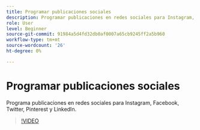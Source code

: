 ```yaml
---
title: Programar publicaciones sociales
description: Programar publicaciones en redes sociales para Instagram, Facebook, Twitter, Pinterest y LinkedIn
role: User
level: Beginner
source-git-commit: 91984a5d4fd32db0af0007a65cb9245ff2a5b960
workflow-type: tm+mt
source-wordcount: '26'
ht-degree: 0%

---
```


# Programar publicaciones sociales

Programa publicaciones en redes sociales para Instagram, Facebook, Twitter, Pinterest y LinkedIn.

>[!VIDEO](https://video.tv.adobe.com/v/3420242?quality=12&learn=on&hidetitle=true)
